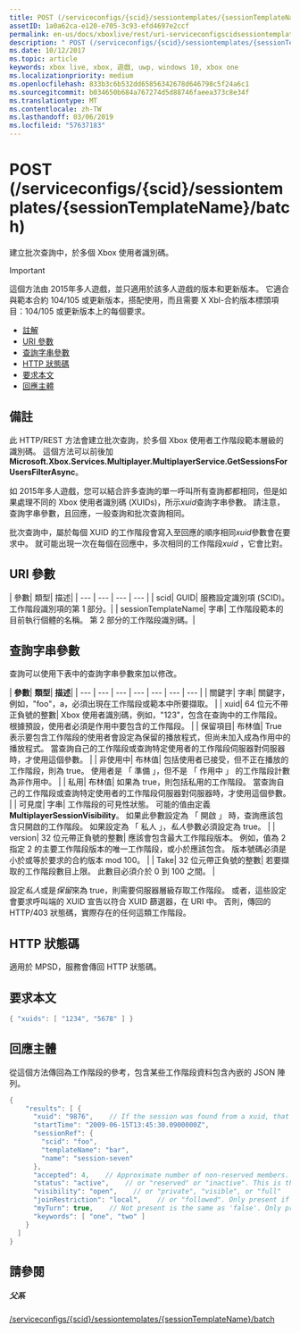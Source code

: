 ```yaml
---
title: POST (/serviceconfigs/{scid}/sessiontemplates/{sessionTemplateName}/batch)
assetID: 1a0a62ca-e120-e705-3c93-efd4697e2ccf
permalink: en-us/docs/xboxlive/rest/uri-serviceconfigscidsessiontemplatessessiontemplatenamebatchpost.html
description: " POST (/serviceconfigs/{scid}/sessiontemplates/{sessionTemplateName}/batch)"
ms.date: 10/12/2017
ms.topic: article
keywords: xbox live, xbox, 遊戲, uwp, windows 10, xbox one
ms.localizationpriority: medium
ms.openlocfilehash: 833b3c6b532dd65856342678d646798c5f24a6c1
ms.sourcegitcommit: b034650b684a767274d5d88746faeea373c8e34f
ms.translationtype: MT
ms.contentlocale: zh-TW
ms.lasthandoff: 03/06/2019
ms.locfileid: "57637183"
---
```

# <a name="post-serviceconfigsscidsessiontemplatessessiontemplatenamebatch"></a>POST (/serviceconfigs/{scid}/sessiontemplates/{sessionTemplateName}/batch)
建立批次查詢中，於多個 Xbox 使用者識別碼。

> [!IMPORTANT]
> 這個方法由 2015年多人遊戲，並只適用於該多人遊戲的版本和更新版本。 它適合與範本合約 104/105 或更新版本，搭配使用，而且需要 X Xbl-合約版本標頭項目：104/105 或更新版本上的每個要求。

  * [註解](#ID4ET)
  * [URI 參數](#ID4EKB)
  * [查詢字串參數](#ID4EVB)
  * [HTTP 狀態碼](#ID4EGF)
  * [要求本文](#ID4ENF)
  * [回應主體](#ID4EWF)

<a id="ID4ET"></a>


## <a name="remarks"></a>備註

此 HTTP/REST 方法會建立批次查詢，於多個 Xbox 使用者工作階段範本層級的識別碼。 這個方法可以前後加**Microsoft.Xbox.Services.Multiplayer.MultiplayerService.GetSessionsForUsersFilterAsync**。

如 2015年多人遊戲，您可以結合許多查詢的單一呼叫所有查詢都都相同，但是如果處理不同的 Xbox 使用者識別碼 (XUIDs)，所示*xuid*查詢字串參數。 請注意，查詢字串參數，且回應，一般查詢和批次查詢相同。

批次查詢中，屬於每個 XUID 的工作階段會寫入至回應的順序相同*xuid*參數會在要求中。 就可能出現一次在每個在回應中，多次相同的工作階段*xuid* ，它會比對。

<a id="ID4EKB"></a>


## <a name="uri-parameters"></a>URI 參數

| 參數| 類型| 描述|
| --- | --- | --- | --- |
| scid| GUID| 服務設定識別項 (SCID)。 工作階段識別項的第 1 部分。|
| sessionTemplateName| 字串| 工作階段範本的目前執行個體的名稱。 第 2 部分的工作階段識別碼。|

<a id="ID4EVB"></a>


## <a name="query-string-parameters"></a>查詢字串參數

查詢可以使用下表中的查詢字串參數來加以修改。

| <b>參數</b>| <b>類型</b>| <b>描述</b>|
| --- | --- | --- | --- | --- | --- | --- |
| 關鍵字| 字串| 關鍵字，例如，"foo"，a，必須出現在工作階段或範本中所要擷取。 |
| xuid| 64 位元不帶正負號的整數| Xbox 使用者識別碼，例如，"123"，包含在查詢中的工作階段。 根據預設，使用者必須是作用中要包含的工作階段。 |
| 保留項目| 布林值| True 表示要包含工作階段的使用者會設定為保留的播放程式，但尚未加入成為作用中的播放程式。 當查詢自己的工作階段或查詢特定使用者的工作階段伺服器對伺服器時，才使用這個參數。 |
| 非使用中| 布林值| 包括使用者已接受，但不正在播放的工作階段，則為 true。 使用者是 「 準備 」，但不是 「 作用中 」 的工作階段計數為非作用中。 |
| 私用| 布林值| 如果為 true，則包括私用的工作階段。 當查詢自己的工作階段或查詢特定使用者的工作階段伺服器對伺服器時，才使用這個參數。 |
| 可見度| 字串| 工作階段的可見性狀態。 可能的值由定義<b>MultiplayerSessionVisibility</b>。 如果此參數設定為 「 開啟 」 時，查詢應該包含只開啟的工作階段。 如果設定為 「 私人 」，<i>私人</i>參數必須設定為 true。 |
| version| 32 位元帶正負號的整數| 應該會包含最大工作階段版本。 例如，值為 2 指定 2 的主要工作階段版本的唯一工作階段，或小於應該包含。 版本號碼必須是小於或等於要求的合約版本 mod 100。 |
| Take| 32 位元帶正負號的整數| 若要擷取的工作階段數目上限。 此數目必須介於 0 到 100 之間。 |


設定*私人*或是*保留*來為 true，則需要伺服器層級存取工作階段。 或者，這些設定會要求呼叫端的 XUID 宣告以符合 XUID 篩選器，在 URI 中。 否則，傳回的 HTTP/403 狀態碼，實際存在的任何這類工作階段。

<a id="ID4EGF"></a>


## <a name="http-status-codes"></a>HTTP 狀態碼
適用於 MPSD，服務會傳回 HTTP 狀態碼。  
<a id="ID4ENF"></a>


## <a name="request-body"></a>要求本文


```cpp
{ "xuids": [ "1234", "5678" ] }

```


<a id="ID4EWF"></a>


## <a name="response-body"></a>回應主體

從這個方法傳回為工作階段的參考，包含某些工作階段資料包含內嵌的 JSON 陣列。


```cpp
{
    "results": [ {
      "xuid": "9876",    // If the session was found from a xuid, that xuid.
      "startTime": "2009-06-15T13:45:30.0900000Z",
      "sessionRef": {
        "scid": "foo",
        "templateName": "bar",
        "name": "session-seven"
      },
      "accepted": 4,    // Approximate number of non-reserved members.
      "status": "active",    // or "reserved" or "inactive". This is the state of the user in the session, not the session itself. Only present if the session was found using a xuid.
      "visibility": "open",    // or "private", "visible", or "full"
      "joinRestriction": "local",    // or "followed". Only present if 'visibility' is "open" or "full" and the session has a join restriction.
      "myTurn": true,    // Not present is the same as 'false'. Only present if the session was found using a xuid.
      "keywords": [ "one", "two" ]
    }
  ]
}
```


<a id="ID4EDG"></a>


## <a name="see-also"></a>請參閱

<a id="ID4EFG"></a>


##### <a name="parent"></a>父系

[/serviceconfigs/{scid}/sessiontemplates/{sessionTemplateName}/batch](uri-serviceconfigscidsessiontemplatessessiontemplatenamebatch.md)
